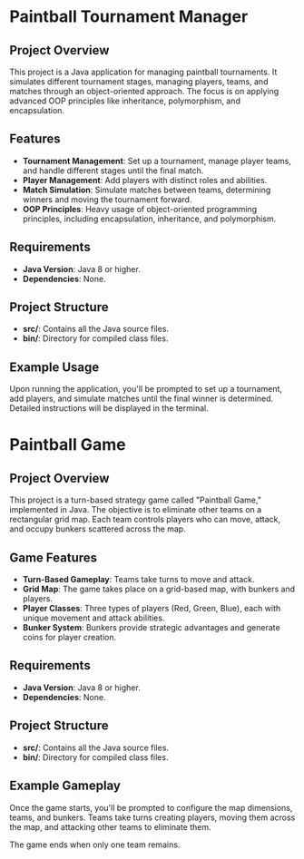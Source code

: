 
# Paintball Tournament Manager

## Project Overview

This project is a Java application for managing paintball tournaments. It simulates different tournament stages, managing players, teams, and matches through an object-oriented approach. The focus is on applying advanced OOP principles like inheritance, polymorphism, and encapsulation.

## Features

- **Tournament Management**: Set up a tournament, manage player teams, and handle different stages until the final match.
- **Player Management**: Add players with distinct roles and abilities.
- **Match Simulation**: Simulate matches between teams, determining winners and moving the tournament forward.
- **OOP Principles**: Heavy usage of object-oriented programming principles, including encapsulation, inheritance, and polymorphism.

## Requirements

- **Java Version**: Java 8 or higher.
- **Dependencies**: None.


## Project Structure

- **src/**: Contains all the Java source files.
- **bin/**: Directory for compiled class files.
  
## Example Usage

Upon running the application, you'll be prompted to set up a tournament, add players, and simulate matches until the final winner is determined. Detailed instructions will be displayed in the terminal.

# Paintball Game

## Project Overview

This project is a turn-based strategy game called "Paintball Game," implemented in Java. The objective is to eliminate other teams on a rectangular grid map. Each team controls players who can move, attack, and occupy bunkers scattered across the map.

## Game Features

- **Turn-Based Gameplay**: Teams take turns to move and attack.
- **Grid Map**: The game takes place on a grid-based map, with bunkers and players.
- **Player Classes**: Three types of players (Red, Green, Blue), each with unique movement and attack abilities.
- **Bunker System**: Bunkers provide strategic advantages and generate coins for player creation.

## Requirements

- **Java Version**: Java 8 or higher.
- **Dependencies**: None.

## Project Structure

- **src/**: Contains all the Java source files.
- **bin/**: Directory for compiled class files.
  
## Example Gameplay

Once the game starts, you'll be prompted to configure the map dimensions, teams, and bunkers. Teams take turns creating players, moving them across the map, and attacking other teams to eliminate them.

The game ends when only one team remains.
